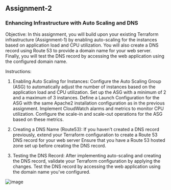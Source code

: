 ## Assignment-2

### Enhancing Infrastructure with Auto Scaling and DNS

Objective:
In this assignment, you will build upon your existing Terraform infrastructure (Assignment-1) by enabling auto-scaling for the instances based on application load and CPU utilization. 
You will also create a DNS record using Route 53 to provide a domain name for your web server. 
Finally, you will test the DNS record by accessing the web application using the configured domain name.

Instructions:
1. Enabling Auto Scaling for Instances:
   Configure the Auto Scaling Group (ASG) to automatically adjust the number of instances based on the application load and CPU utilization.
   Set up the ASG with a minimum of 2 and a maximum of 3 instances.
   Define a Launch Configuration for the ASG with the same Apache2 installation configuration as in the previous assignment.
   Implement CloudWatch alarms and metrics to monitor CPU utilization. Configure the scale-in and scale-out operations for the ASG based on these metrics.

2. Creating a DNS Name (Route53):
   If you haven't created a DNS record previously, extend your Terraform configuration to create a Route 53 DNS record for your web server
   Ensure that you have a Route 53 hosted zone set up before creating the DNS record.

3. Testing the DNS Record:
   After implementing auto-scaling and creating the DNS record, validate your Terraform configuration by applying the changes.
   Test the DNS record by accessing the web application using the domain name you've configured.


![image](https://github.com/krishanuc1001/InfracubatorAssignments/assets/40739038/17e082b2-b640-4b51-a385-b1315c4d9e94)
